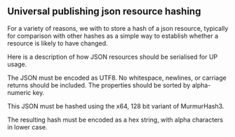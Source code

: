## Universal publishing json resource hashing

For a variety of reasons, we with to store a hash of a json resource, typically for comparison with other hashes as a simple way to establish whether a resource is likely to have changed.

Here is a description of how JSON resources should be serialised for UP usage.

The JSON must be encoded as UTF8. No whitespace, newlines, or carriage returns should be included.  The properties should be sorted by alpha-numeric key.

This JSON must be hashed using the x64, 128 bit variant of MurmurHash3.

The resulting hash must be encoded as a hex string, with alpha characters in lower case.
